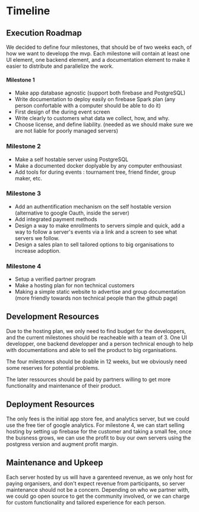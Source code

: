 # Timeline

## Execution Roadmap
We decided to define four milestones, that should be of two weeks each, of how we want to developp the mvp.
Each milestone will contain at least one UI element, one backend element, and a documentation element to make it easier to distribute and parallelize the work.

#### Milestone 1
- Make app database agnostic (support both firebase and PostgreSQL)
- Write documentation to deploy easily on firebase Spark plan (any person confortable with a computer should be able to do it)
- First design of the during event screen
- Write clearly to customers what data we collect, how, and why.
- Choose license, and define liability. (needed as we should make sure we are not liable for poorly managed servers)
  
### Milestone 2
- Make a self hostable server using PostgreSQL
- Make a documented docker doplyable by any computer enthousiast
- Add tools for during events : tournament tree, friend finder, group maker, etc.
  
### Milestone 3
- Add an authentification mechanism on the self hostable version (alternative to google Oauth, inside the server)
- Add integrated payment methods
- Design a way to make enrollments to servers simple and quick, add a way to follow a server's events via a link and a screen to see what servers we follow.
- Design a sales plan to sell tailored options to big organisations to increase adoption.
### Milestone 4
- Setup a verified partner program
- Make a hosting plan for non technical customers
- Making a simple static website to advertise and group documentation (more friendly towards non technical people than the github page)

## Development Resources

Due to the hosting plan, we only need to find budget for the developpers, and the current milestones should be reacheable with a team of 3. One UI developper, one backend developper and a person technical enough to help with documentations and able to sell the product to big organisations.

The four milestones should be doable in 12 weeks, but we obviously need some reserves for potential problems.

The later ressources should be paid by partners willing to get more functionality and maintenance of their product.

## Deployment Resources

The only fees is the initial app store fee, and analytics server, but we could use the free tier of google analytics.
For milestone 4, we can start selling hosting by setting up firebase for the customer and taking a small fee, once the buisness grows, we can use the profit to buy our own servers using the postgress version and augment profit margin.

## Maintenance and Upkeep

Each server hosted by us will have a garenteed revenue, as we only host for paying organisers, and don't expect revenue from participants, so server maintenance should not be a concern. Depending on who we partner with, we could go open source to get the community involved, or we can charge for custom functionality and tailored experience for each person.
